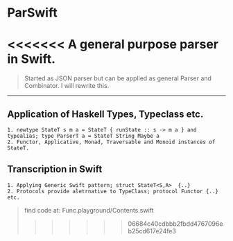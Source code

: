 # ParSwift

<<<<<<<
A general purpose parser in Swift.
=======
> Started as JSON parser but can be applied as general Parser and Combinator. 
> I will rewrite this.
---
## Application of Haskell Types, Typeclass etc.

    1. newtype StateT s m a = StateT { runState :: s -> m a } and typealias; type ParserT a = StateT String Maybe a 
    2. Functor, Applicative, Monad, Traversable and Monoid instances of StateT.
## Transcription in Swift 
    1. Applying Generic Swift pattern; struct StateT<S,A>  {..}
    2. Protocols provide aletrnative to TypeClass; protocol Functor {..} etc. 


> find code at: Func.playground/Contents.swift
>>>>>>> 06684c40cdbbb2fbdd4767096eb25cd617e24fe3
